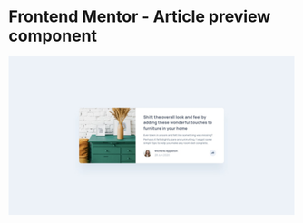 # Frontend Mentor - Article preview component

![Design preview for the Article preview component coding challenge](./design/desktop-design.jpg)


